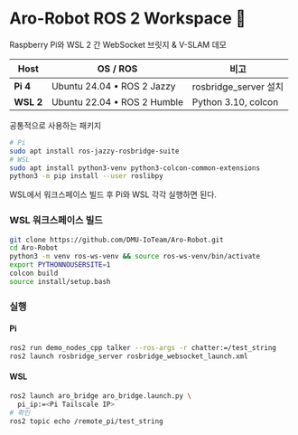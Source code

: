 # Aro-Robot ROS 2 Workspace 🚀

Raspberry Pi와 WSL 2 간 WebSocket 브릿지 & V-SLAM 데모


| Host | OS / ROS | 비고 |
|------|----------|------|
| **Pi 4** | Ubuntu 24.04 • ROS 2 Jazzy | rosbridge_server 설치 |
| **WSL 2** | Ubuntu 22.04 • ROS 2 Humble | Python 3.10, colcon |

공통적으로 사용하는 패키지
```bash
# Pi
sudo apt install ros-jazzy-rosbridge-suite
# WSL
sudo apt install python3-venv python3-colcon-common-extensions
python3 -m pip install --user roslibpy
```

WSL에서 워크스페이스 빌드 후 Pi와 WSL 각각 실행하면 된다.
### WSL 워크스페이스 빌드
```bash
git clone https://github.com/DMU-IoTeam/Aro-Robot.git
cd Aro-Robot
python3 -m venv ros-ws-venv && source ros-ws-venv/bin/activate
export PYTHONNOUSERSITE=1
colcon build
source install/setup.bash
```
### 실행
#### Pi
```bash
ros2 run demo_nodes_cpp talker --ros-args -r chatter:=/test_string
ros2 launch rosbridge_server rosbridge_websocket_launch.xml
```
#### WSL
```bash
ros2 launch aro_bridge aro_bridge.launch.py \
  pi_ip:=<Pi Tailscale IP>
# 확인
ros2 topic echo /remote_pi/test_string
```

